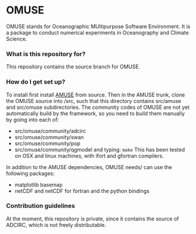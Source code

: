 # OMUSE #

OMUSE stands for Oceanographic MUltipurpose Software Environment. It is a package to conduct numerical
experiments in Oceanography and Climate Science.

### What is this repository for? ###

This repository contains the source branch for OMUSE. 

### How do I get set up? ###

To install first install [AMUSE](www.amusecode.org) from source. Then in the AMUSE trunk, clone the OMUSE
source into /src, such that this directory contains src/amuse and src/omuse subdirectories. The community
codes of OMUSE are not yet automatically build by the framework, so you need to build them manually by going into each of:
* src/omuse/community/adcirc
* src/omuse/community/swan
* src/omuse/community/pop
* src/omuse/community/qgmodel
and typing: `make`
This has been tested on OSX and linux machines, with ifort and gfortran compilers.

In addition to the AMUSE dependencies, OMUSE needs/ can use the following packages:
* matplotlib basemap
* netCDF and netCDF for fortran and the python bindings

### Contribution guidelines ###

At the moment, this repository is private, since it contains the source of ADCIRC, which is not 
freely distributable.